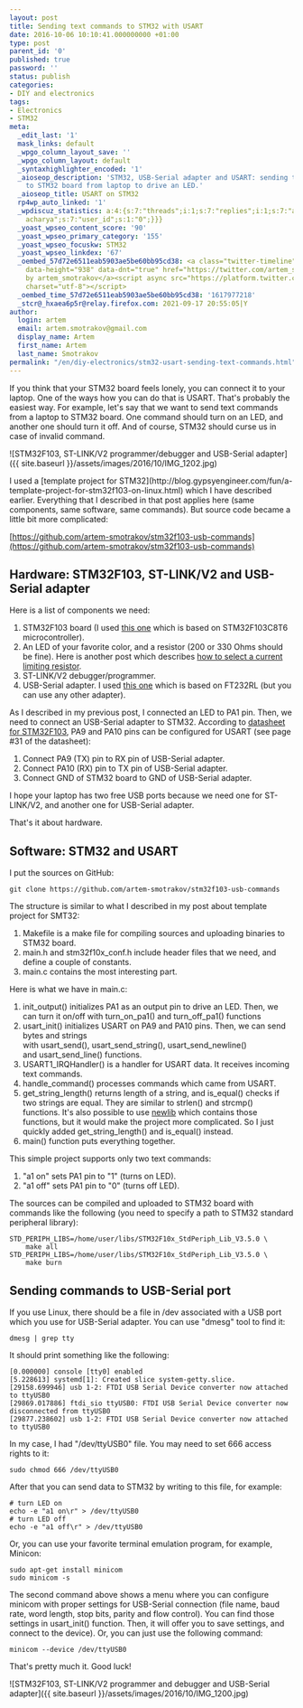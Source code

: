 ```yaml
---
layout: post
title: Sending text commands to STM32 with USART
date: 2016-10-06 10:10:41.000000000 +01:00
type: post
parent_id: '0'
published: true
password: ''
status: publish
categories:
- DIY and electronics
tags:
- Electronics
- STM32
meta:
  _edit_last: '1'
  mask_links: default
  _wpgo_column_layout_save: ''
  _wpgo_column_layout: default
  _syntaxhighlighter_encoded: '1'
  _aioseop_description: 'STM32, USB-Serial adapter and USART: sending text commands
    to STM32 board from laptop to drive an LED.'
  _aioseop_title: USART on STM32
  rp4wp_auto_linked: '1'
  _wpdiscuz_statistics: a:4:{s:7:"threads";i:1;s:7:"replies";i:1;s:7:"authors";i:2;s:14:"recent_authors";a:2:{i:0;O:8:"stdClass":3:{s:20:"comment_author_email";s:25:"artem.smotrakov@gmail.com";s:14:"comment_author";s:5:"artem";s:7:"user_id";s:1:"1";}i:1;O:8:"stdClass":3:{s:20:"comment_author_email";s:23:"sudheer_kmn@yahoo.co.in";s:14:"comment_author";s:14:"sudhir
    acharya";s:7:"user_id";s:1:"0";}}}
  _yoast_wpseo_content_score: '90'
  _yoast_wpseo_primary_category: '155'
  _yoast_wpseo_focuskw: STM32
  _yoast_wpseo_linkdex: '67'
  _oembed_57d72e6511eab5903ae5be60bb95cd38: <a class="twitter-timeline" data-width="625"
    data-height="938" data-dnt="true" href="https://twitter.com/artem_smotrakov?ref_src=twsrc%5Etfw">Tweets
    by artem_smotrakov</a><script async src="https://platform.twitter.com/widgets.js"
    charset="utf-8"></script>
  _oembed_time_57d72e6511eab5903ae5be60bb95cd38: '1617977218'
  _stcr@_hxaea6p5r@relay.firefox.com: 2021-09-17 20:55:05|Y
author:
  login: artem
  email: artem.smotrakov@gmail.com
  display_name: Artem
  first_name: Artem
  last_name: Smotrakov
permalink: "/en/diy-electronics/stm32-usart-sending-text-commands.html"
---
```

If you think that your STM32 board feels lonely, you can connect it to your laptop. One of the ways how you can do that&nbsp;is USART. That's probably the easiest way. For example, let's say that we want to send text commands from a laptop to STM32 board. One command should turn on an LED, and another one should turn it off. And of course, STM32 should curse us in case of invalid command.

![STM32F103, ST-LINK/V2 programmer/debugger and USB-Serial adapter]({{ site.baseurl }}/assets/images/2016/10/IMG_1202.jpg)

<!--more-->I used a [template project for STM32](http://blog.gypsyengineer.com/fun/a-template-project-for-stm32f103-on-linux.html)&nbsp;which I have described earlier. Everything that I described in that&nbsp;post applies here (same components, same software, same commands). But source code became a little bit more complicated:

[https://github.com/artem-smotrakov/stm32f103-usb-commands](https://github.com/artem-smotrakov/stm32f103-usb-commands)

## Hardware:&nbsp;STM32F103,&nbsp;ST-LINK/V2 and&nbsp;USB-Serial adapter

Here is a list of components we need:

1. STM32F103 board (I used [this one](https://www.aliexpress.com/item/1pcs-STM32F103C8T6-ARM-STM32-Minimum-System-Development-Board-Module-For-arduino/32478120209.html?spm=2114.13010608.0.57.JGYUo9) which is based on STM32F103C8T6 microcontroller).
2. An LED of your favorite color, and a resistor (200 or 330 Ohms should be fine). Here is another post which describes [how to select a current limiting resistor](http://blog.gypsyengineer.com/fun/limit-the-current-take-care-of-your-favorite-led.html).
3. ST-LINK/V2 debugger/programmer.
4. USB-Serial adapter. I used [this one](https://www.aliexpress.com/item/Free-shipping-FT232RL-FT232-FTDI-USB-3-3V-5-5V-to-TTL-Serial-Adapter-Module-Mini/32648254875.html?spm=2114.13010608.0.91.zmRfmD) which is based on&nbsp;FT232RL (but you can use any other adapter).

As&nbsp;I described in my previous post, I connected an LED to PA1 pin. Then, we need to connect an USB-Serial adapter to STM32. According to [datasheet for&nbsp;STM32F103](http://www.st.com/content/ccc/resource/technical/document/datasheet/33/d4/6f/1d/df/0b/4c/6d/CD00161566.pdf/files/CD00161566.pdf/jcr:content/translations/en.CD00161566.pdf), PA9 and PA10 pins can be configured for USART (see page #31 of the datasheet):

1. Connect PA9 (TX) pin to RX pin of USB-Serial adapter.
2. Connect PA10 (RX) pin to TX pin of USB-Serial adapter.
3. Connect GND of STM32 board to GND of USB-Serial adapter.

I hope your laptop has two free USB ports because we need one for&nbsp;ST-LINK/V2, and another one for USB-Serial adapter.

That's it about hardware.

## Software: STM32 and USART

I put the sources on GitHub:

```
git clone https://github.com/artem-smotrakov/stm32f103-usb-commands
```

The structure is similar to what I described in my post about template project for SMT32:

1. Makefile is a make file for compiling sources and uploading binaries to STM32 board.
2. main.h and stm32f10x\_conf.h include header files that we need, and define a couple of constants.
3. main.c contains the most interesting part.

Here is what we have in main.c:

1. init\_output() initializes PA1 as an output pin to drive an LED. Then, we can turn it on/off with&nbsp;turn\_on\_pa1() and turn\_off\_pa1() functions
2. usart\_init() initializes USART on PA9 and PA10 pins. Then, we can send bytes and strings with&nbsp;usart\_send(),&nbsp;usart\_send\_string(),&nbsp;usart\_send\_newline() and&nbsp;usart\_send\_line() functions.
3. USART1\_IRQHandler() is a handler for USART data. It receives incoming text commands.
4. handle\_command() processes commands which came from USART.
5. get\_string\_length() returns length of a string, and&nbsp;is\_equal() checks if two strings are equal. They are similar to strlen() and strcmp() functions.&nbsp;It's also possible to use [newlib](https://sourceware.org/newlib/)&nbsp;which contains those functions, but it would make the project more complicated. So I just quickly added&nbsp;get\_string\_length() and&nbsp;is\_equal() instead.
6. main() function puts everything together.

This simple project supports only two text commands:

1. "a1 on" sets PA1 pin to "1" (turns on LED).
2. "a1 off" sets PA1 pin to "0" (turns off LED).

The sources can be compiled and uploaded to STM32 board with commands like the following (you need to specify a path to STM32 standard peripheral library):

```
STD_PERIPH_LIBS=/home/user/libs/STM32F10x_StdPeriph_Lib_V3.5.0 \
    make all
STD_PERIPH_LIBS=/home/user/libs/STM32F10x_StdPeriph_Lib_V3.5.0 \
    make burn
```

## Sending commands&nbsp;to USB-Serial port

If you use Linux, there should be a file in /dev associated with a USB port which you use for USB-Serial adapter. You can use "dmesg" tool to find it:

```
dmesg | grep tty
```

It should print something like the following:

```
[0.000000] console [tty0] enabled
[5.228613] systemd[1]: Created slice system-getty.slice.
[29158.699946] usb 1-2: FTDI USB Serial Device converter now attached to ttyUSB0
[29869.017886] ftdi_sio ttyUSB0: FTDI USB Serial Device converter now disconnected from ttyUSB0
[29877.238602] usb 1-2: FTDI USB Serial Device converter now attached to ttyUSB0
```

In my case, I had "/dev/ttyUSB0" file. You may need to set 666 access rights&nbsp;to it:

```
sudo chmod 666 /dev/ttyUSB0
```

After that you can send data to STM32 by writing to this file, for example:

```
# turn LED on
echo -e "a1 on\r" > /dev/ttyUSB0
# turn LED off
echo -e "a1 off\r" > /dev/ttyUSB0
```

Or, you can use your favorite&nbsp;terminal emulation program, for example, Minicon:

```
sudo apt-get install minicom
sudo minicom -s
```

The second command above shows&nbsp;a menu where you can configure minicom with proper settings for USB-Serial connection (file name, baud rate, word length, stop bits, parity and flow control). You can find those settings in&nbsp;usart\_init() function. Then, it will offer you to save settings, and connect to the device). Or, you can just&nbsp;use the following command:

```
minicom --device /dev/ttyUSB0
```

That's pretty much it. Good luck!

<!-- wp:image {"align":"center","id":3430} -->

![STM32F103, ST-LINK/V2 programmer and debugger and USB-Serial adapter]({{ site.baseurl }}/assets/images/2016/10/IMG_1200.jpg)

<!-- /wp:image -->

